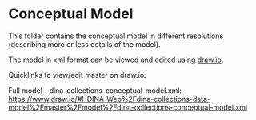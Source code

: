 # Conceptual Model

This folder contains the conceptual model in different resolutions (describing more or less details of the model).

The model in xml format can be viewed and edited using [draw.io](https://www.draw.io/).

Quicklinks to view/edit master on draw.io:

Full model - dina-collections-conceptual-model.xml: https://www.draw.io/#HDINA-Web%2Fdina-collections-data-model%2Fmaster%2Fmodel%2Fdina-collections-conceptual-model.xml

